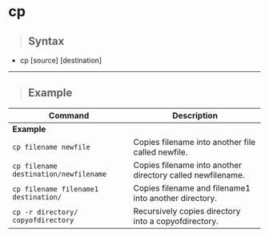 # cp


> ## **Syntax**
- cp [source] [destination]

---

> ## **Example**

| **Command**   | **Description**   |
| --------------|-------------------|
| **Example** |
| `cp filename newfile` | Copies filename into another file called newfile. |
| `cp filename destination/newfilename` | Copies filename into another directory called newfilename. |
| `cp filename filename1 destination/` | Copies filename and filename1 into another directory. |
| `cp -r directory/ copyofdirectory` | Recursively copies directory into a copyofdirectory. |
